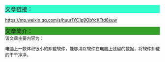 <div style="background-color:#33ffcc;font-size:18px">文章链接：</div>



<a href="https://mp.weixin.qq.com/s/huur1YC1p9ObYcKTtd6xuw" target="_blank" >https://mp.weixin.qq.com/s/huur1YC1p9ObYcKTtd6xuw</a>



<div style="background-color:RGB(52,160,40);font-size:18px">文章简介：</div>
该文章主要内容为：

电脑上一款体积很小的卸载软件，能够清除软件在电脑上残留的数据，将软件卸载的干干净净。

